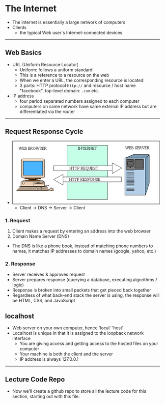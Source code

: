 # The Internet

- The internet is essentially a large network of computers
- Clients
  - the typical Web user's Internet-connected devices

---

## Web Basics

- URL (Uniform Resource Locator)
  - Uniform: follows a uniform standard
  - This is a reference to a resource on the web
  - When we enter a URL, the corresponding resource is located
  - 3 parts: HTTP protocol `http://` and resource / host name "facebook", top-level domain: `.com` etc.
- IP address
  - four period separated numbers assigned to each computer
  - computers on same network have same external IP address but are differentiated via the router

---

## Request Response Cycle

- ![Request Response Cycle Diagram](./req-res.gif)
  - Client -> DNS -> Server -> Client

### 1. Request

1. Client makes a request by entering an address into the web browser
2. Domain Name Server (DNS)

- The DNS is like a phone book, instead of matching phone numbers to names, it matches IP addresses to domain names (google, yahoo, etc.)

### 2. Response

- Server receives & approves request
- Server prepares response (querying a database, executing algorithms / logic)
- Response is broken into small packets that get pieced back together
- Regardless of what back-end stack the server is using, the response will be HTML, CSS, and JavaScript

## localhost

- Web server on your own computer, hence 'local' 'host'
- Localhost is unique in that it is assigned to the loopback network interface
  - You are giving access and getting access to the hosted files on your computer
  - Your machine is both the client and the server
  - IP address is always 127.0.0.1

---

## Lecture Code Repo

- Now we'll create a github repo to store all the lecture code for this section, starting out with this file.

